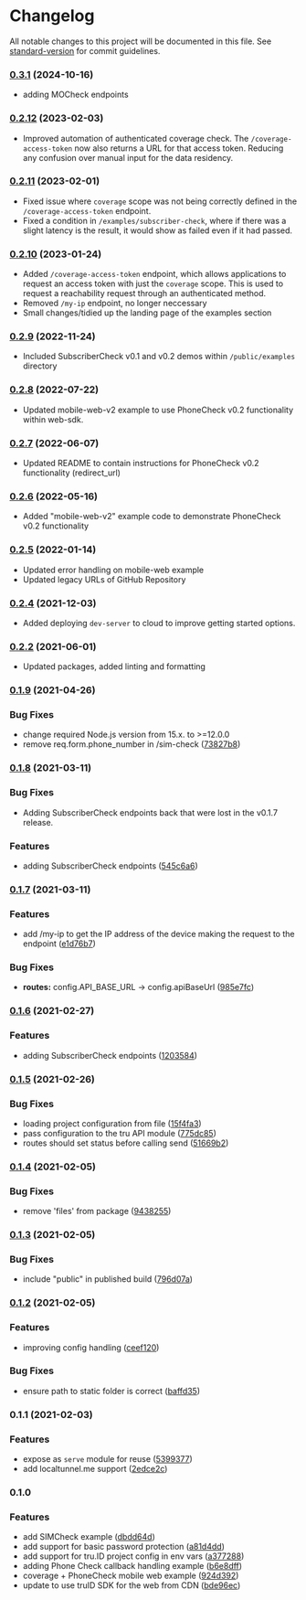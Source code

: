 # Changelog

All notable changes to this project will be documented in this file. See [standard-version](https://github.com/conventional-changelog/standard-version) for commit guidelines.

### [0.3.1](https://github.com/tru-ID/dev-server/compare/v0.2.12...v0.3.1) (2024-10-16)

- adding MOCheck endpoints

### [0.2.12](https://github.com/tru-ID/dev-server/compare/v0.2.11...v0.2.12) (2023-02-03)

- Improved automation of authenticated coverage check. The `/coverage-access-token` now also returns a URL for that access token. Reducing any confusion over manual input for the data residency.

### [0.2.11](https://github.com/tru-ID/dev-server/compare/v0.2.10...v0.2.11) (2023-02-01)

- Fixed issue where `coverage` scope was not being correctly defined in the `/coverage-access-token` endpoint.
- Fixed a condition in `/examples/subscriber-check`, where if there was a slight latency is the result, it would show as failed even if it had passed.

### [0.2.10](https://github.com/tru-ID/dev-server/compare/v0.2.9...v0.2.10) (2023-01-24)

- Added `/coverage-access-token` endpoint, which allows applications to request an access token with just the `coverage` scope. This is used to request a reachability request through an authenticated method.
- Removed `/my-ip` endpoint, no longer neccessary
- Small changes/tidied up the landing page of the examples section

### [0.2.9](https://github.com/tru-ID/dev-server/compare/v0.2.8...v0.2.9) (2022-11-24)

- Included SubscriberCheck v0.1 and v0.2 demos within `/public/examples` directory

### [0.2.8](https://github.com/tru-ID/dev-server/compare/v0.2.1...v0.2.8) (2022-07-22)

- Updated mobile-web-v2 example to use PhoneCheck v0.2 functionality within web-sdk.

### [0.2.7](https://github.com/tru-ID/dev-server/compare/v0.2.1...v0.2.7) (2022-06-07)

- Updated README to contain instructions for PhoneCheck v0.2 functionality (redirect_url)

### [0.2.6](https://github.com/tru-ID/dev-server/compare/v0.2.1...v0.2.6) (2022-05-16)

- Added "mobile-web-v2" example code to demonstrate PhoneCheck v0.2 functionality

### [0.2.5](https://github.com/tru-ID/dev-server/compare/v0.2.4...v0.2.5) (2022-01-14)

- Updated error handling on mobile-web example
- Updated legacy URLs of GitHub Repository

### [0.2.4](https://github.com/tru-ID/dev-server/compare/v0.2.3...v0.2.4) (2021-12-03)

- Added deploying `dev-server` to cloud to improve getting started options.

### [0.2.2](https://github.com/tru-ID/dev-server/compare/v0.2.1...v0.2.2) (2021-06-01)

- Updated packages, added linting and formatting

### [0.1.9](https://github.com/tru-ID/dev-server/compare/v0.1.8...v0.1.9) (2021-04-26)

### Bug Fixes

- change required Node.js version from 15.x. to >=12.0.0
- remove req.form.phone_number in /sim-check ([73827b8](https://github.com/tru-ID/dev-server/commit/73827b85721ad7c1650e8a1ac2191b56a24ee36a))

### [0.1.8](https://github.com/tru-ID/dev-server/compare/v0.1.7...v0.1.8) (2021-03-11)

### Bug Fixes

- Adding SubscriberCheck endpoints back that were lost in the v0.1.7 release.

### Features

- adding SubscriberCheck endpoints ([545c6a6](https://github.com/tru-ID/dev-server/commit/545c6a670e4c4147b7c34f06c2ddbe0cf34bff1d))

### [0.1.7](https://github.com/tru-ID/dev-server/compare/v0.1.6...v0.1.7) (2021-03-11)

### Features

- add /my-ip to get the IP address of the device making the request to the endpoint ([e1d76b7](https://github.com/tru-ID/dev-server/commit/e1d76b761a5da6028777cc534363d57a0fa90d01))

### Bug Fixes

- **routes:** config.API_BASE_URL -> config.apiBaseUrl ([985e7fc](https://github.com/tru-ID/dev-server/commit/985e7fccd5fb99aed7e6cf4dcea87f9859912ef1))

### [0.1.6](https://github.com/tru-ID/dev-server/compare/v0.1.5...v0.1.6) (2021-02-27)

### Features

- adding SubscriberCheck endpoints ([1203584](https://github.com/tru-ID/dev-server/commit/1203584f836f48f53e36755aefb84abe665705fb))

### [0.1.5](https://github.com/tru-ID/dev-server/compare/v0.1.4...v0.1.5) (2021-02-26)

### Bug Fixes

- loading project configuration from file ([15f4fa3](https://github.com/tru-ID/dev-server/commit/15f4fa3d6da37ebc012b1227e88d6df2a751c499))
- pass configuration to the tru API module ([775dc85](https://github.com/tru-ID/dev-server/commit/775dc85e4f750cf1f0297e884bc988db03a58212))
- routes should set status before calling send ([51669b2](https://github.com/tru-ID/dev-server/commit/51669b21dc5c1eba089852c2dcb23d25e5d1e314))

### [0.1.4](https://github.com/tru-ID/dev-server/compare/v0.1.3...v0.1.4) (2021-02-05)

### Bug Fixes

- remove 'files' from package ([9438255](https://github.com/tru-ID/dev-server/commit/943825553a4a78d40bf4c78af4be2c052d3d1a14))

### [0.1.3](https://github.com/tru-ID/dev-server/compare/v0.1.2...v0.1.3) (2021-02-05)

### Bug Fixes

- include "public" in published build ([796d07a](https://github.com/tru-ID/dev-server/commit/796d07a379ecd35a1f4a134ad112bdd5d99c64a6))

### [0.1.2](https://github.com/tru-ID/dev-server/compare/v0.1.1...v0.1.2) (2021-02-05)

### Features

- improving config handling ([ceef120](https://github.com/tru-ID/dev-server/commit/ceef120652e31b8287d43de368bb7611677c4f3c))

### Bug Fixes

- ensure path to static folder is correct ([baffd35](https://github.com/tru-ID/dev-server/commit/baffd3515a235f9f103d2557af6e5fc115d50e20))

### 0.1.1 (2021-02-03)

### Features

- expose as `serve` module for reuse ([5399377](https://github.com/tru-ID/dev-server/commit/53993771092a379c478e0dea42bf40cd5902f593))
- add localtunnel.me support ([2edce2c](https://github.com/tru-ID/dev-server/commit/2edce2c5a77719c5ebb2c1184cdeb8f8aa2afc8b))

### 0.1.0

### Features

- add SIMCheck example ([dbdd64d](https://github.com/tru-ID/dev-server/commit/dbdd64d14d46ee1104df652769179ecf7c3bba27))
- add support for basic password protection ([a81d4dd](https://github.com/tru-ID/dev-server/commit/a81d4ddbc5fb42deb56ac2d23dd5abc26c22129a))
- add support for tru.ID project config in env vars ([a377288](https://github.com/tru-ID/dev-server/commit/a3772888b3ecbb1327d32abee287855be0b56579))
- adding Phone Check callback handling example ([b6e8dff](https://github.com/tru-ID/dev-server/commit/b6e8dffe91943d358425f9bbadde049222349cb0))
- coverage + PhoneCheck mobile web example ([924d392](https://github.com/tru-ID/dev-server/commit/924d39290225ce6f496d244a52c498d7948946c0))
- update to use truID SDK for the web from CDN ([bde96ec](https://github.com/tru-ID/dev-server/commit/bde96ec720583e92c8dc8c4a7f7239154e00bcac))

